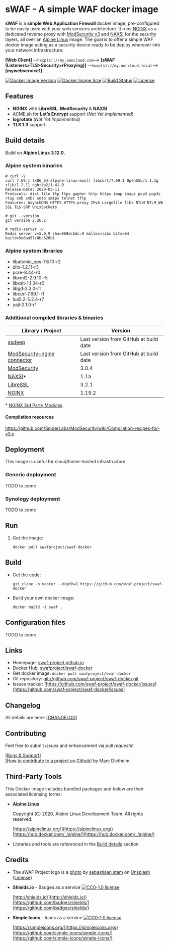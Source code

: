 # sWAF - A simple WAF docker image

**sWAF** is a **simple Web Application Firewall** docker image, pre-configured to be easily used with your web services architecture. It runs [NGINX](https://www.nginx.com/) as a dedicated reverse proxy with [ModSecurity v3](https://www.modsecurity.org/) and [NAXSI](https://github.com/nbs-system/naxsi) for the security layers, all over an [Alpine Linux](https://www.alpinelinux.org/) image. The goal is to offer a simple WAF docker image acting as a security device ready to be deploy wherever into your network infrastructure:

**[Web Client]** --`hxxp(s)://my.owncloud.com`--> **[sWAF (Listeners>TLS>Security>rProxying)]** --`hxxp(s)://my.owncloud.local`--> **[mywebservice1]**

[![Docker Image Version](https://img.shields.io/docker/v/swafproject/swaf-docker?sort=semver&logo=docker)](https://hub.docker.com/repository/docker/swafproject/swaf-docker)
[![Docker Image Size](https://img.shields.io/docker/image-size/swafproject/swaf-docker?sort=semver&logo=docker)](https://hub.docker.com/repository/docker/swafproject/swaf-docker)
[![Build Status](https://img.shields.io/travis/swaf-project/swaf-docker/master.svg?logo=travis&label=master)](https://travis-ci.org/swaf-project/swaf-docker)
[![License](https://img.shields.io/github/license/swaf-project/swaf-docker?color=blue)](https://raw.githubusercontent.com/swaf-project/swaf-docker/master/LICENSE)

## Features

* **NGINX** with **LibreSSL**, **ModSecurity** & **NAXSI**
* ACME.sh for **Let’s Encrypt** support (_Not Yet Implemented_)
* **logrotate** (_Not Yet Implemented_)
* **TLS 1.3** support

## Build details

Build on **Alpine Linux 3.12.0**.

### Alpine system binaries

```shell
# curl -V
curl 7.69.1 (x86_64-alpine-linux-musl) libcurl/7.69.1 OpenSSL/1.1.1g zlib/1.2.11 nghttp2/1.41.0
Release-Date: 2020-03-11
Protocols: dict file ftp ftps gopher http https imap imaps pop3 pop3s rtsp smb smbs smtp smtps telnet tftp
Features: AsynchDNS HTTP2 HTTPS-proxy IPv6 Largefile libz NTLM NTLM_WB SSL TLS-SRP UnixSockets
```

```shell
# git --version
git version 2.26.2
```

```shell
# redis-server -v
Redis server v=5.0.9 sha=869dcbdc:0 malloc=libc bits=64 build=5e0aa57c0bc626b1
```

### Alpine system libraries

* libatomic_ops-7.6.10-r2
* zlib-1.2.11-r3
* pcre-8.44-r0
* libxml2-2.9.10-r5
* libxslt-1.1.34-r0
* libgd-2.3.0-r1
* libcurl-7.69.1-r1
* lua5.2-5.2.4-r7
* yajl-2.1.0-r1

### Additional compiled libraries & binaries

|Library / Project|Version|
|--|--|
|[ssdeep](https://github.com/ssdeep-project/ssdeep)|Last version from GitHub at build date|
|[ModSecurity-nginx connector](https://github.com/SpiderLabs/ModSecurity-nginx)|Last version from GitHub at build date|
|[ModSecurity](https://github.com/SpiderLabs/ModSecurity)|3.0.4|
|[NAXSI](https://github.com/nbs-system/naxsi)*|1.1a|
|[LibreSSL](https://ftp.openbsd.org/pub/OpenBSD/LibreSSL/)|3.2.1|
|[NGINX](http://nginx.org/download/)|1.19.2|

\* [NGINX 3rd Party Modules](https://www.nginx.com/resources/wiki/modules/).

#### Compilation resources

<https://github.com/SpiderLabs/ModSecurity/wiki/Compilation-recipes-for-v3.x>

## Deployment

This image is useful for cloud/home-hosted infrastructure.

### Generic deployment

TODO to come

### Synology deployment

TODO to come

## Run

1. Get the image:

    ```shell
    docker pull swafproject/swaf-docker
    ```

## Build

* Get the code:

    ```shell
    git clone -b master --depth=1 https://github.com/swaf-project/swaf-docker
    ```

* Build your own docker image:

    ```shell
    docker build -t swaf .
    ```

## Configuration files

TODO to come

## Links

* Homepage: [swaf-project.github.io](https://swaf-project.github.io/)
* Docker Hub: [swafproject/swaf-docker](https://hub.docker.com/swafproject/swaf-docker)
* Get docker image: `docker pull swafproject/swaf-docker`
* Git repository: [git://github.com/swaf-project/swaf-docker.git](git://github.com/swaf-project/swaf-docker.git)
* Issues tracker: [https://github.com/swaf-project/swaf-docker/issues](https://github.com/swaf-project/swaf-docker/issues)

## Changelog

All details are here: [[CHANGELOG](CHANGELOG.md)]

## Contributing

Feel free to submit *issues* and enhancement via *pull requests*!

[[Bugs & Support](https://github.com/styx0x6/swaf/issues)]  
[[How to contribute to a project on Github](https://gist.github.com/MarcDiethelm/7303312)] by Marc Diethelm.

## Third-Party Tools

This Docker image includes bundled packages and below are their associated licensing terms:

* **Alpine Linux**

    Copyright (C) 2020, Alpine Linux Development Team. All rights reserved.

    [https://alpinelinux.org/](https://alpinelinux.org/)
    [https://hub.docker.com/_/alpine/](https://hub.docker.com/_/alpine/)

* Libraries and tools are referenced in the [Build details](#build-details) section.

## Credits

* The sWAF Project logo is a [photo](https://unsplash.com/photos/Yre4PGYWCNE) by [sebastiaan stam](https://unsplash.com/@sebastiaanstam) on [Unsplash](https://unsplash.com/) ([License](https://unsplash.com/license))

* **Shields.io** - Badges as a service [![CC0-1.0 license](http://i.creativecommons.org/p/zero/1.0/88x15.png)](https://raw.githubusercontent.com/badges/shields/master/LICENSE)

    [http://shields.io/](http://shields.io/)  
    [https://github.com/badges/shields/](https://github.com/badges/shields/)

* **Simple Icons** - Icons as a service [![CC0-1.0 license](http://i.creativecommons.org/p/zero/1.0/88x15.png)](https://raw.githubusercontent.com/simple-icons/simple-icons/master/LICENSE.md)

    [https://simpleicons.org/](https://simpleicons.org/)  
    [https://github.com/simple-icons/simple-icons/](https://github.com/simple-icons/simple-icons/)
